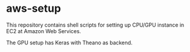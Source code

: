 # aws-setup
This repository contains shell scripts for setting up CPU/GPU instance in EC2 at Amazon Web Services.

The GPU setup has Keras with Theano as backend.
